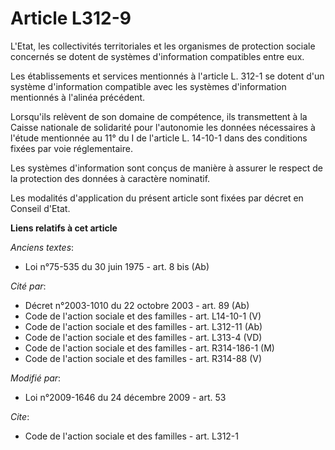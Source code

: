 # Article L312-9

L'Etat, les collectivités territoriales et les organismes de protection sociale concernés se dotent de systèmes d'information
compatibles entre eux. 

Les établissements et services mentionnés à l'article L. 312-1 se dotent d'un système d'information compatible avec les
systèmes d'information mentionnés à l'alinéa précédent. 

Lorsqu'ils relèvent de son domaine de compétence, ils transmettent à la Caisse nationale de solidarité pour l'autonomie les
données nécessaires à l'étude mentionnée au 11° du I de l'article L. 14-10-1 dans des conditions fixées par voie
réglementaire. 

Les systèmes d'information sont conçus de manière à assurer le respect de la protection des données à caractère nominatif. 

Les modalités d'application du présent article sont fixées par décret en Conseil d'Etat.

**Liens relatifs à cet article**

_Anciens textes_:

  - Loi n°75-535 du 30 juin 1975 - art. 8 bis (Ab)

_Cité par_:

  - Décret n°2003-1010 du 22 octobre 2003 - art. 89 (Ab)
  - Code de l'action sociale et des familles - art. L14-10-1 (V)
  - Code de l'action sociale et des familles - art. L312-11 (Ab)
  - Code de l'action sociale et des familles - art. L313-4 (VD)
  - Code de l'action sociale et des familles - art. R314-186-1 (M)
  - Code de l'action sociale et des familles - art. R314-88 (V)

_Modifié par_:

  - Loi n°2009-1646 du 24 décembre 2009 - art. 53

_Cite_:

  - Code de l'action sociale et des familles - art. L312-1
